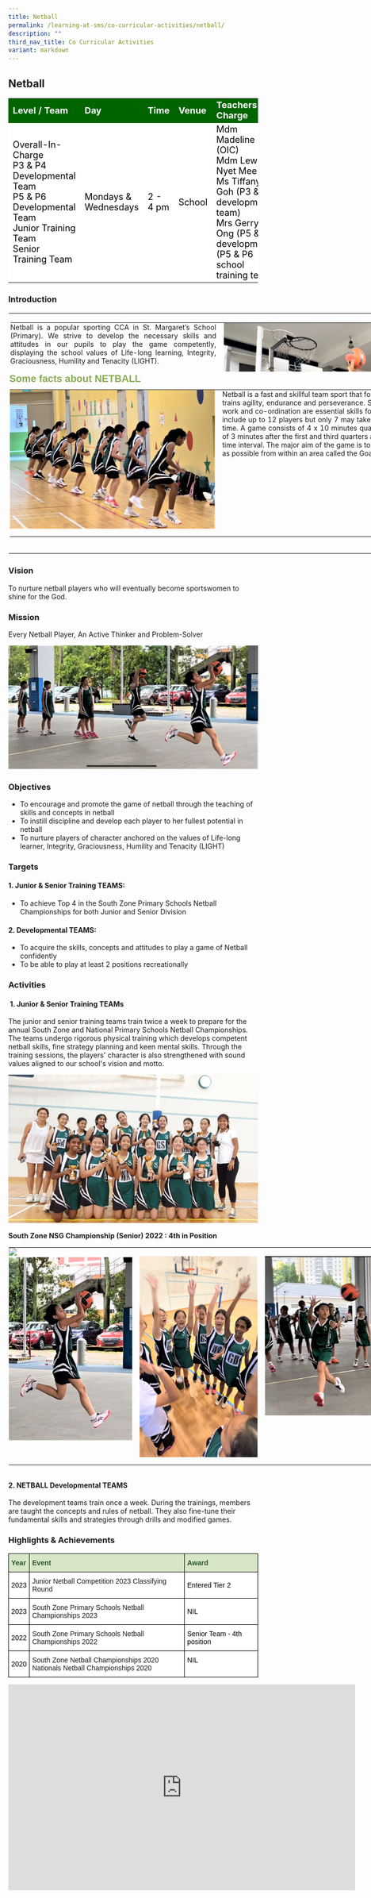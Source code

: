 ```yaml
---
title: Netball
permalink: /learning-at-sms/co-curricular-activities/netball/
description: ""
third_nav_title: Co Curricular Activities
variant: markdown
---
```

## Netball

<table>
<tbody>
	<tr style="background-color:darkgreen;color:white;font-size:18px"><td><b>Level / Team</b></td>
<td><b>Day</b></td>
	<td><b>Time</b></td>
	<td><b>Venue</b></td>
	<td><b>Teachers-In-Charge</b></td>
</tr>
	<tr style="background-color:white;color:black;font-size:18px">
<td>Overall-In-Charge<br>P3 &amp; P4 Developmental Team<br>P5 &amp; P6 Developmental Team<br>Junior Training Team<br>Senior Training Team</td>
		<td>Mondays &amp; Wednesdays</td>
		<td>2 - 4 pm</td>
	<td>School</td>
	<td>Mdm Madeline Koo (OIC)<br>Mdm Lew Nyet Mee<br>Ms Tiffany Goh (P3 &amp; P6 developmental team)<br>Mrs Gerry Ong (P5 &amp; P6 development)<br>(P5 &amp; P6 school training team)<br></td>
</tr>
</tbody></table>

### Introduction


<table border="1" class="ives_tab_kosong" style="margin: 0px; outline: 0px; padding: 0px; border-collapse: collapse; border: 1px solid transparent; table-layout: fixed; text-align: justify; width: 907.218px;"><tbody style="margin: 0px; outline: 0px; padding: 0px;"><tr style="margin: 0px; outline: 0px; padding: 0px;"><td style="margin: 0px; outline: 0px; padding: 0px 15px 15px 0px; vertical-align: top; width: 907px;"><br style="margin: 0px; outline: 0px; padding: 0px;"><table class="ive_eobj_center ives_tab_kosong" style="margin: auto; outline: 0px; padding: 0px; border-collapse: collapse; clear: both; border: 1px solid transparent; table-layout: fixed; width: 883.222px; height: 101px;"><tbody style="margin: 0px; outline: 0px; padding: 0px;"><tr style="margin: 0px; outline: 0px; padding: 0px;"><td style="margin: 0px; outline: 0px; padding: 0px 15px 15px 0px; vertical-align: top; width: 429px;">Netball is a popular sporting CCA in St. Margaret’s School (Primary). We strive to develop the necessary skills and attitudes in our pupils to play the game competently, displaying the school values of Life-long learning, Integrity, Graciousness, Humility and Tenacity (LIGHT).</td><td style="margin: 0px; outline: 0px; padding: 0px 15px 15px 0px; vertical-align: top; width: 454px;"><img src="/images/IMG6506.jpg" alt="IMG_6506 JPEG.jpg" class="ive_eobj_center" style="margin: auto; outline: 0px; padding: 0px; border: none; max-width: 100%; clear: both; display: block;"></td></tr></tbody></table><h3 style="margin: 0px 0px 8px; outline: 0px; padding: 0px; min-height: 1em; color: rgb(134, 172, 81); font-size: 20px; font-family: Oswald, sans-serif; font-weight: 700; line-height: 26px; text-align: left;">Some facts about NETBALL</h3><table class="ive_eobj_center ives_tab_kosong" style="margin: auto; outline: 0px; padding: 0px; border-collapse: collapse; clear: both; border: 1px solid transparent; table-layout: fixed; width: 885.222px;"><tbody style="margin: 0px; outline: 0px; padding: 0px;"><tr style="margin: 0px; outline: 0px; padding: 0px;"><td style="margin: 0px; outline: 0px; padding: 0px 15px 15px 0px; vertical-align: top; width: 431px;"><img src="/images/IMG6484.jpg" alt="IMG_6484 JPEG.jpg" class="ive_eobj_center" style="margin: auto; outline: 0px; padding: 0px; border: none; max-width: 100%; clear: both; display: block;"></td><td style="margin: 0px; outline: 0px; padding: 0px 15px 15px 0px; vertical-align: top; width: 454px;">Netball is a fast and skillful team sport that fosters team-spirit and trains agility, endurance and perseverance. Speed, strategy, team work and co-ordination are essential skills for netball. Teams may include up to 12 players but only 7 may take the court at any one time. A game consists of 4 x 10 minutes quarters with an interval of 3 minutes after the first and third quarters and a 5-minute half-time interval. The major aim of the game is to score as many goals as possible from within an area called the Goal Circle.</td></tr></tbody></table><br style="margin: 0px; outline: 0px; padding: 0px;"></td><td style="margin: 0px; outline: 0px; padding: 0px 15px 15px 0px; vertical-align: top; width: 0px;"><br style="margin: 0px; outline: 0px; padding: 0px;"><br style="margin: 0px; outline: 0px; padding: 0px;"><br style="margin: 0px; outline: 0px; padding: 0px;"><br style="margin: 0px; outline: 0px; padding: 0px;"><br style="margin: 0px; outline: 0px; padding: 0px;"></td></tr></tbody></table>

### Vision


To nurture netball players who will eventually become sportswomen to shine for the God.  

  

### Mission


Every Netball Player, An Active Thinker and Problem-Solver

![IMG_6492 JPEG.jpg](/images/IMG6492.jpg)

### Objectives


*   To encourage and promote the game of netball through the teaching of skills and concepts in netball
*   To instill discipline and develop each player to her fullest potential in netball
*   To nurture players of character anchored on the values of Life-long learner, Integrity, Graciousness, Humility and Tenacity (LIGHT)

  

### Targets


#### 1. Junior &amp; Senior Training TEAMS:

*   To achieve Top 4 in the South Zone Primary Schools Netball Championships for both Junior and Senior Division

  

#### 2. Developmental TEAMS:

*   To acquire the skills, concepts and attitudes to play a game of Netball confidently
*   To be able to play at least 2 positions recreationally

  

### Activities&nbsp;


#### &nbsp;1. Junior &amp; Senior Training TEAMs

The junior and senior training teams train twice a week to prepare for the annual South Zone and National Primary Schools Netball Championships. The teams undergo rigorous physical training which develops competent netball skills, fine strategy planning and keen mental skills. Through the training sessions, the players' character is also strengthened with sound values aligned to our school's vision and motto.

  

![South Zone NSG Championship Senior 2022 4th in Position.JPG](/images/South%20Zone%20NSG%20Championship%20Senior%202022%204th%20in%20Position.jpg)

**South Zone NSG Championship (Senior) 2022 : 4th in Position**

  

<table class="ive_eobj_center ives_tab_kosong" style="margin: auto; outline: 0px; padding: 0px; border-collapse: collapse; clear: both; border: 1px solid transparent; table-layout: fixed; width: 768.53px; height: 452px;"><tbody style="margin: 0px; outline: 0px; padding: 0px;"><tr style="margin: 0px; outline: 0px; padding: 0px;"><td style="margin: 0px; outline: 0px; padding: 0px 15px 15px 0px; vertical-align: top; width: 264px;"><img id="ive_eobj_carrier" src="https://stmargaretspri-moe-edu-sg-admin.cwp.sg/pix/spacer.gif" width="16" style="margin: 0px; outline: 0px; padding: 0px; border: none; max-width: 100%;"><img src="/images/IMG6494.jpg" alt="IMG_6494 JPEG.jpg" class="ive_eobj_center" style="margin: auto; outline: 0px; padding: 0px; border: none; max-width: 100%; clear: both; display: block; width: 258px; height: 369px;"><br style="margin: 0px; outline: 0px; padding: 0px;"></td><td style="margin: 0px; outline: 0px; padding: 0px 15px 15px 0px; vertical-align: top; width: 254px;"><br style="margin: 0px; outline: 0px; padding: 0px;"><img src="/images/IMG6478.jpg" alt="IMG_6478 JPEG.jpg" class="ive_eobj_center" style="margin: auto; outline: 0px; padding: 0px; border: none; max-width: 100%; clear: both; display: block; width: 258px; height: 405px;"></td><td style="margin: 0px; outline: 0px; padding: 0px 15px 15px 0px; vertical-align: top; width: 250px;"><br style="margin: 0px; outline: 0px; padding: 0px;"><img src="/images/IMG6514.jpg" alt="IMG_6514 JPEG.jpg" class="ive_eobj_center" style="margin: auto; outline: 0px; padding: 0px; border: none; max-width: 100%; clear: both; display: block; width: 245px; height: 321px;"></td></tr></tbody></table>

  


#### 2\. NETBALL Developmental TEAMS

The development teams train once a week. During the trainings, members are taught the concepts and rules of netball. They also fine-tune their fundamental skills and strategies through drills and modified games.

  

### Highlights &amp; Achievements
<style type="text/css">
.tg  {border-collapse:collapse;border-spacing:0;}
.tg td{border-color:black;border-style:solid;border-width:1px;font-family:Arial, sans-serif;font-size:14px;
  overflow:hidden;padding:10px 5px;word-break:normal;}
.tg th{border-color:black;border-style:solid;border-width:1px;font-family:Arial, sans-serif;font-size:14px;
  font-weight:normal;overflow:hidden;padding:10px 5px;word-break:normal;}
.tg .tg-bzhr{background-color:#D6E6C7;color:#2A5629;font-weight:bold;text-align:left;vertical-align:middle}
.tg .tg-zr06{background-color:#FFF;text-align:left;vertical-align:middle}
.tg .tg-ktyi{background-color:#FFF;text-align:left;vertical-align:top}
</style>
<table class="tg">
<thead>
  <tr>
    <th class="tg-bzhr"><span style="font-weight:bold;color:#2A5629;background-color:#D6E6C7">Year</span></th>
    <th class="tg-bzhr"><span style="font-weight:bold;color:#2A5629;background-color:#D6E6C7">Event</span></th>
    <th class="tg-bzhr"><span style="font-weight:bold;color:#2A5629;background-color:#D6E6C7">Award</span></th>
  </tr>
</thead>
<tbody>
	 <tr>
    <td class="tg-zr06"><span style="color:#000;background-color:#FFF"> 2023</span></td>
    <td class="tg-ktyi">Junior Netball Competition 2023 Classifying Round</td>
    <td class="tg-zr06"><span style="color:#000;background-color:#FFF">Entered Tier 2</span></td>
  </tr>
  <tr>
    <td class="tg-zr06"><span style="color:#000;background-color:#FFF"> 2023</span></td>
    <td class="tg-ktyi">South Zone Primary Schools Netball Championships 2023</td>
    <td class="tg-zr06"><span style="color:#000;background-color:#FFF">NIL</span></td>
  </tr>
	<tr>
    <td class="tg-zr06"><span style="color:#000;background-color:#FFF"> 2022</span></td>
    <td class="tg-ktyi">South Zone Primary Schools Netball Championships 2022</td>
    <td class="tg-zr06"><span style="color:#000;background-color:#FFF"> Senior Team - 4th position</span></td>
  </tr>
  <tr>
    <td class="tg-zr06"><span style="color:#000;background-color:#FFF">2020</span></td>
    <td class="tg-ktyi">South Zone Netball Championships 2020<br>Nationals Netball Championships 2020</td>
    <td class="tg-ktyi"><span style="font-weight:400;color:#000">NIL</span><br></td>
	</tr>
</tbody>
</table>

<center>
<iframe width="700" height="415" src="https://www.youtube.com/embed/wqqZFSwGBB8" title="YouTube video player" frameborder="0" allow="accelerometer; autoplay; clipboard-write; encrypted-media; gyroscope; picture-in-picture; web-share" allowfullscreen=""></iframe></center>